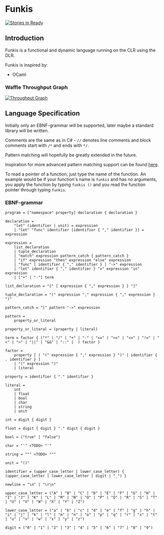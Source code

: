 # Funkis

[![Stories in Ready](https://badge.waffle.io/johanstenberg92/Funkis.svg?label=ready&title=Ready)](http://waffle.io/johanstenberg92/Funkis)

## Introduction
Funkis is a functional and dynamic language running on the CLR using the DLR.

Funkis is inspired by:
* OCaml

### Waffle Throughput Graph

[![Throughput Graph](https://graphs.waffle.io/johanstenberg92/Funkis/throughput.svg)](https://waffle.io/johanstenberg92/Funkis/metrics/throughput)

## Language Specification
Initially only an EBNF-grammar will be supported, later maybe a standard library 
will be written.

Comments are the same as in C# - `//` denotes line comments and block comments start
with `/*` and ends with `*/`.

Pattern matching will hopefully be greatly extended in the future.

Inspiration for more advanced pattern matching support can be found [here](http://caml.inria.fr/pub/docs/manual-ocaml/patterns.html).

To read a pointer of a function, just type the name of the function. An example would be if your function's name is `funkis` and has no
arguments, you apply the function by typing `funkis ()` and you read the function pointer through typing `funkis`.


### EBNF-grammar
```
program = ["namespace" property] declaration { declaration }

declaration =
	"let" (identifier | unit) = expression
	| "let" "func" identifier [identifier { "," identifier }] = expression

expression =
	list_declaration
	| tuple_declaration
	| "match" expression pattern_catch { pattern_catch }
	| "if" expression "then" expression "else" expression
	| "func" [ identifier { "," identifier } ] "->" expression
	| "let" identifier { "," identifier } "=" expression "in" expression
    | ["+" | "-"] term

list_declaration = "[" [ expression { "," expression } ] "]"

tuple_declaration = "(" expression "," expression { "," expression } ")"

pattern_catch = "|" pattern "->" expression

pattern =
    property_or_literal

property_or_literal = (property | literal)

term = factor { ("*" | "/" | "+" | "-" | "==" | ">=" | "<=" | "!=" | "<" | ">" | "||" | "&&" | "::" |  ) factor }

factor =
    property [ ( "(" expression { "," expression } ")" | identifier { . identifier } ]
	| "(" expression ")"
    | literal
	
property = identifier { "." identifier }

literal =
    int
	| float
	| bool
	| char
	| string
	| unit

int = digit { digit }

float = digit { digit } "." digit { digit }

bool = ("true" | "false")

char = "'" <TODO> "'"

string = """ <TODO> """

unit = "()"

identifier = (upper_case_letter | lower_case_letter) { (upper_case_letter | lower_case_letter | digit | "_") }

newline = "\n" | "\r\n"

upper_case_letter = ("A" | "B" | "C" | "D" | "E" | "F" | "G" | "H" | "I" | "J" | "K" | "L" | "M" | "N" | "O" | "P" | "Q" | "R" | "S" | "T" | "U" | "V" | "W" | "X" | "Y" | "Z")

lower_case_letter = ("a" | "b" | "c" | "d" | "e" | "f" | "g" | "h" | "i" | "j" | "k" | "l" | "m" | "n" | "o" | "p" | "q" | "r" | "s" | "t" | "u" | "v" | "w" | "x" | "y" | "z")

digit = ("0" | "1" | "2" | "3" | "4" | "5" | "6" | "7" | "8" | "9")
```
